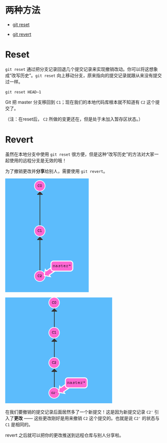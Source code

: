 # 两种方法

- [git reset](#reset)

- [git revert](#revert)

# Reset

 `git reset` 通过把分支记录回退几个提交记录来实现撤销改动。你可以将这想象成“改写历史”。`git reset` 向上移动分支，原来指向的提交记录就跟从来没有提交过一样。 

`git reset HEAD~1`

Git 把 master 分支移回到 `C1`；现在我们的本地代码库根本就不知道有 `C2` 这个提交了。

（注：在reset后， `C2` 所做的变更还在，但是处于未加入暂存区状态。）

# Revert

虽然在本地分支中使用 `git reset` 很方便，但是这种“改写历史”的方法对大家一起使用的远程分支是无效的哦！

为了撤销更改并**分享**给别人，需要使用 `git revert`。

![image-20191118171651743](../images/image-20191118171651743.png)

![image-20191118171621567](../images/image-20191118171621567.png)

在我们要撤销的提交记录后面居然多了一个新提交！这是因为新提交记录 `C2'` 引入了**更改** —— 这些更改刚好是用来撤销 `C2` 这个提交的。也就是说 `C2'` 的状态与 `C1` 是相同的。

revert 之后就可以把你的更改推送到远程仓库与别人分享啦。

